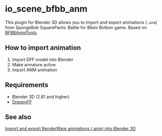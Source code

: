 # io_scene_bfbb_anm

This plugin for Blender 3D allows you to import and export animations (`.anm`) from SpongeBob SquarePants: Battle for Bikini Bottom game. Based on [BFBBAnimTools](https://github.com/seilweiss/BFBBAnimTools).

## How to import animation

1. Import DFF model into Blender
2. Make armature active
3. Import ANM animation

## Requirements

* Blender 3D (2.81 and higher)
* [DragonFF](https://github.com/Parik27/DragonFF)

## See also
[Import and export RenderWare animations (.anm) into Blender 3D](https://github.com/Psycrow101/Blender-3D-RW-Anm-plugin)
